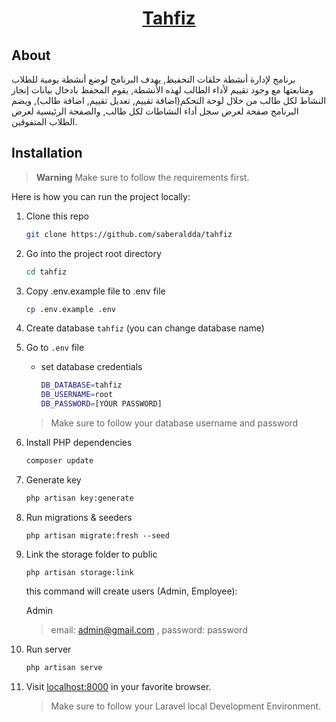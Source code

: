 <a href="https://github.com/saberaldda/tahfiz"> <h1 align="center">Tahfiz</h1></a>

## About

برنامج لإدارة أنشطة حلقات التحفيظ, يهدف البرنامج لوضع أنشطة يومية  للطلاب ومتابعتها مع وجود تقييم لأداء الطالب لهذه الأنشطة, يقوم المحفظ بادخال بيانات إنجاز النشاط لكل طالب من خلال لوحة التحكم(اضافة تقييم, تعديل تقييم, اضافة طالب), ويضم البرنامج صفحة لعرض سجل أداء النشاطات لكل طالب, والصفحة الرئيسية لعرض الطلاب المتفوقين.

<a name="installation"></a>
## Installation

> **Warning**
> Make sure to follow the requirements first.

Here is how you can run the project locally:
1. Clone this repo
    ```sh
    git clone https://github.com/saberaldda/tahfiz
    ```

1. Go into the project root directory
    ```sh
    cd tahfiz
    ```

1. Copy .env.example file to .env file
    ```sh
    cp .env.example .env
    ```
1. Create database `tahfiz` (you can change database name)

1. Go to `.env` file 
    - set database credentials 
        ```sh 
        DB_DATABASE=tahfiz
        DB_USERNAME=root
        DB_PASSWORD=[YOUR PASSWORD]
        ```
    > Make sure to follow your database username and password

1. Install PHP dependencies 
    ```sh
    composer update
    ```
1. Generate key 
    ```sh
    php artisan key:generate
    ```

1. Run migrations & seeders
    ```
    php artisan migrate:fresh --seed
    ```

1. Link the storage folder to public
    ```
    php artisan storage:link
    ```



    this command will create users (Admin, Employee):

    Admin
     > email: admin@gmail.com , password: password

1. Run server 
   
    ```sh
    php artisan serve
    ```  

1. Visit [localhost:8000](http://localhost:8000) in your favorite browser.

    > Make sure to follow your Laravel local Development Environment.
